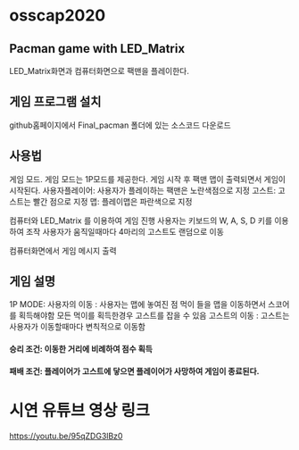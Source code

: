# osscap2020

## Pacman game with LED_Matrix
LED_Matrix화면과 컴퓨터화면으로 팩맨을 플레이한다. 

## 게임 프로그램 설치
github홈페이지에서 Final_pacman 폴더에 있는 소스코드 다운로드

## 사용법
게임 모드. 
게임 모드는 1P모드를 제공한다. 게임 시작 후 팩맨 맵이 출력되면서 게임이 시작된다. 
사용자플레이어: 사용자가 플레이하는 팩맨은 노란색점으로 지정
고스트: 고스트는 빨간 점으로 지정
맵: 플레이맵은 파란색으로 지정

컴퓨터와 LED_Matrix 를 이용하여 게임 진행
사용자는 키보드의 W, A, S, D 키를 이용하여 조작
사용자가 움직일때마다 4마리의 고스트도 랜덤으로 이동

컴퓨터화면에서 게임 메시지 출력
## 게임 설명
1P MODE:
사용자의 이동 : 사용자는 맵에 놓여진 점 먹이 들을 맵을 이동하면서 스코어를 획득해야함
모든 먹이를 획득한경우 고스트를 잡을 수 있음
고스트의 이동 : 고스트는 사용자가 이동할때마다 변칙적으로 이동함
#### 승리 조건: 이동한 거리에 비례하여 점수 획득
#### 패배 조건: 플레이어가 고스트에 닿으면 플레이어가 사망하여 게임이 종료된다.

# 시연 유튜브 영상 링크
https://youtu.be/95qZDG3lBz0








